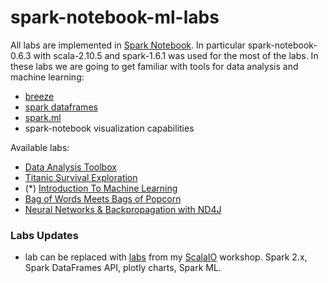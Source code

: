 # spark-notebook-ml-labs
All labs are implemented in [Spark Notebook](https://github.com/andypetrella/spark-notebook). In particular spark-notebook-0.6.3 with scala-2.10.5 and spark-1.6.1 was used for the most of the labs.
In these labs we are going to get familiar with tools for data analysis and machine learning:
* [breeze](https://github.com/scalanlp/breeze)
* [spark dataframes](http://spark.apache.org/docs/latest/sql-programming-guide)
* [spark.ml](http://spark.apache.org/docs/latest/ml-guide.html)
* spark-notebook visualization capabilities

Available labs:
* [Data Analysis Toolbox](https://github.com/drewnoff/spark-notebook-ml-labs/tree/master/labs/DataAnalysisToolbox)
* [Titanic Survival Exploration](https://github.com/drewnoff/spark-notebook-ml-labs/tree/master/labs/TitanicSurvivalExploration)
* (*) [Introduction To Machine Learning](https://github.com/drewnoff/spark-notebook-ml-labs/tree/master/labs/IntroToMachineLearning)
* [Bag of Words Meets Bags of Popcorn](https://github.com/drewnoff/spark-notebook-ml-labs/tree/master/labs/BagOfWordsMeetsBagsOfPopcorn)
* [Neural Networks & Backpropagation with ND4J](https://github.com/drewnoff/spark-notebook-ml-labs/tree/master/labs/DLFramework)

### Labs Updates
 * lab can be replaced with [labs](https://www.dropbox.com/s/oid55diw61vvhhi/scalaIO-notebooks.zip?dl=0) from my [ScalaIO](http://scala.io/2016/talks.html#/#MFT-5837) workshop. Spark 2.x, Spark DataFrames API, plotly charts, Spark ML.
